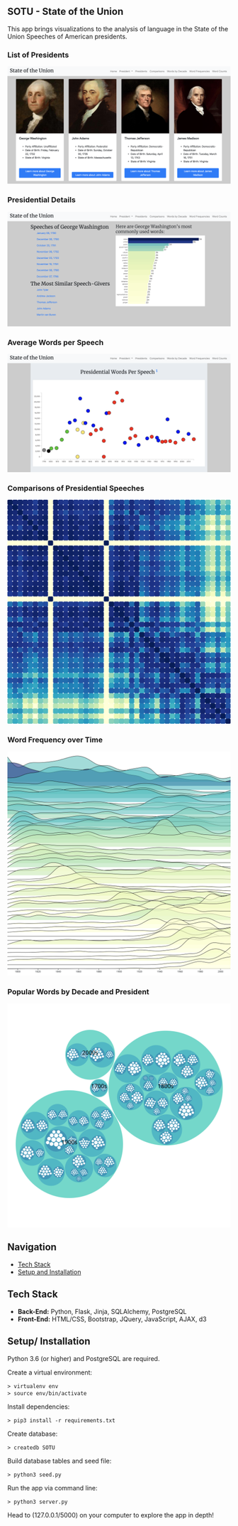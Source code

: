 
## SOTU - State of the Union

This app brings visualizations to the analysis of language in the State of the Union Speeches of American presidents.

### List of Presidents
![Presidents](/static/img/presidents.png)


### Presidential Details
![George Washington Details](/static/img/details.png)


### Average Words per Speech
![Words per Speech](/static/img/words_per_speech.png)


### Comparisons of Presidential Speeches
![Comparison of Speeches](/static/img/comparison.svg)


### Word Frequency over Time
![Word Frequency](/static/img/word_freq.svg)


### Popular Words by Decade and President
![Words by Decade](/static/img/word_decade.svg)


## Navigation
* [Tech Stack](#tech-stack)
* [Setup and Installation](#setup)

## <a name="tech-stack"></a>Tech Stack
* **Back-End:** Python, Flask, Jinja, SQLAlchemy, PostgreSQL
* **Front-End:** HTML/CSS, Bootstrap, JQuery, JavaScript, AJAX, d3

## <a name="setup"></a>Setup/ Installation
Python 3.6 (or higher) and PostgreSQL are required.

Create a virtual environment:
```
> virtualenv env
> source env/bin/activate
```

Install dependencies:
```
> pip3 install -r requirements.txt 
```

Create database:
```
> createdb SOTU
```

Build database tables and seed file:
```
> python3 seed.py
```
Run the app via command line:
```
> python3 server.py
```

Head to (127.0.0.1/5000) on your computer to explore the app in depth!

